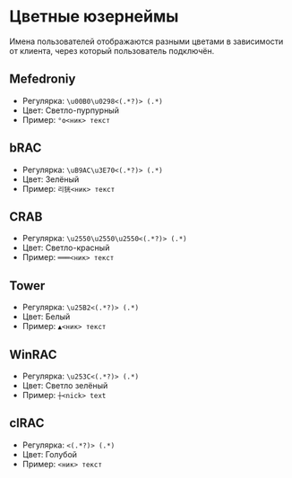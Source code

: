 # Цветные юзернеймы

Имена пользователей отображаются разными цветами в зависимости от клиента, через который пользователь подключён.

## Mefedroniy

- Регулярка: `\u00B0\u0298<(.*?)> (.*)`
- Цвет: Светло-пурпурный
- Пример: `°ʘ<ник> текст`

## bRAC

- Регулярка: `\uB9AC\u3E70<(.*?)> (.*)`
- Цвет: Зелёный
- Пример: `리㹰<ник> текст`

## CRAB

- Регулярка: `\u2550\u2550\u2550<(.*?)> (.*)`
- Цвет: Светло-красный
- Пример: `═══<ник> текст`

## Tower

- Регулярка: `\u25B2<(.*?)> (.*)`
- Цвет: Белый
- Пример: `▲<ник> текст`

## WinRAC

- Регулярка: `\u253C<(.*?)> (.*)`
- Цвет: Светло зелёный
- Пример: `┼<nick> text`

## clRAC

- Регулярка: `<(.*?)> (.*)`
- Цвет: Голубой
- Пример: `<ник> текст`
